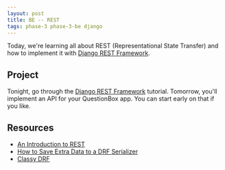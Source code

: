 ```yaml
---
layout: post
title: BE -- REST
tags: phase-3 phase-3-be django
---
```


Today, we're learning all about REST (Representational State Transfer) and how to implement it with [Django REST Framework](https://www.django-rest-framework.org/).

## Project

Tonight, go through the [Django REST Framework](https://www.django-rest-framework.org/tutorial/quickstart/) tutorial. Tomorrow, you'll implement an API for your QuestionBox app. You can start early on that if you like.

## Resources

- [An Introduction to REST](https://www.infoq.com/articles/rest-introduction/)
- [How to Save Extra Data to a DRF Serializer](https://simpleisbetterthancomplex.com/tutorial/2019/04/07/how-to-save-extra-data-to-a-django-rest-framework-serializer.html)
- [Classy DRF](http://www.cdrf.co/)
